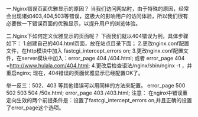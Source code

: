 一.Nginx错误页面优雅显示的原因？   当我们访问网站时，由于特殊的原因，经常会出现诸如403,404,503等错误，这极大的影响用户的访问体验，所以我们很有必要做一下错误页面的优雅显示，以提升用户的浏览体验。

二.Nginx下如何定义优雅显示的页面呢？   下面我们就以404错误为例，具体步骤如下：   1.创建自己的404.html页面，放在站点目录下面；    2.更改nginx.conf配置文件，在http模块中加入 fastcgi_intercept_errors on;    3.更改nginx.conf配置文件，在server模块中加入：error_page 404  /404.html;  或者 error_page 404 =http://www.hulala.com/404.html;   4.更改后检查语法/nginx/sbin/nginx -t ，并重启nginx;   现在，404错误的页面优雅显示已经配置OK了。

举一反三：502、403 等其他错误可以用同样的方法来配置。         error_page  500 502 503 504  /50x.html;        error_page  403  /403.html;   注意：   在nginx中错误重定向生效的两个前提条件是：设置了fastcgi_intercept_errors on,并且正确的设置了error_page这个选项。